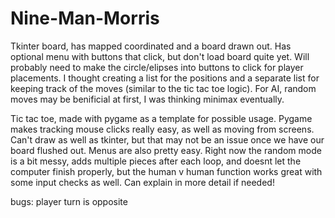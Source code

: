 # Nine-Man-Morris

Tkinter board, has mapped coordinated and a board drawn out. Has optional menu with buttons that click, but don't load board quite yet. Will probably need to make 
the circle/elipses into buttons to click for player placements. I thought creating a list for the positions and a separate list for keeping track of the moves
(similar to the tic tac toe logic). For AI, random moves may be benificial at first, I was thinking minimax eventually. 

Tic tac toe, made with pygame as a template for possible usage. Pygame makes tracking mouse clicks really easy, as well as moving from screens. Can't draw as well
as tkinter, but that may not be an issue once we have our board flushed out. Menus are also pretty easy. Right now the random mode is a bit messy, adds multiple pieces
after each loop, and doesnt let the computer finish properly, but the human v human function works great with some input checks as well. Can explain in more detail
if needed!

bugs:
player turn is opposite
